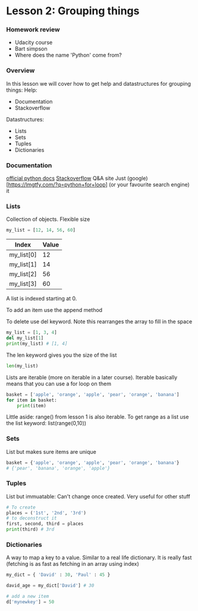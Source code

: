 # Lesson 2: Grouping things

### Homework review
- Udacity course
- Bart simpson
- Where does the name 'Python' come from?

### Overview
In this lesson we will cover how to get help and datastructures for grouping things:
Help:
- Documentation
- Stackoverflow

Datastructures:
- Lists  
- Sets  
- Tuples  
- Dictionaries

### Documentation
[official python docs](https://docs.python.org/3/tutorial/index.html)
[Stackoverflow](https://stackoverflow.com/questions/tagged/python) Q&A site
Just (google)[https://lmgtfy.com/?q=python+for+loop] (or your favourite search engine) it 

### Lists
Collection of objects. Flexible size

```python
my_list = [12, 14, 56, 60]
```

Index | Value
--- | ---
my_list[0] | 12
my_list[1] | 14
my_list[2] | 56
my_list[3] | 60

A list is indexed starting at 0.

To add an item use the append method

To delete use del keyword. Note this rearranges the array to fill in the space

```python
my_list = [1, 3, 4]
del my_list[1]
print(my_list) # [1, 4]
```

The len keyword gives you the size of the list
```python
len(my_list)
```

Lists are iterable (more on iterable in a later course). Iterable basically means that you can use a for loop on them
```python
basket = ['apple', 'orange', 'apple', 'pear', 'orange', 'banana']
for item in basket:
    print(item)
```

Little aside: range() from lesson 1 is also iterable. To get range as a list use the list keyword: list(range(0,10))

### Sets
List but makes sure items are unique

```python
basket = {'apple', 'orange', 'apple', 'pear', 'orange', 'banana'}
# {'pear', 'banana', 'orange', 'apple'}
```

### Tuples 
List but immuatable: Can't change once created. Very useful for other stuff


```python
# To create
places = ('1st', '2nd', '3rd')
# to deconstruct it
first, second, third = places
print(third) # 3rd
```


### Dictionaries
A way to map a key to a value. Similar to a real life dictionary.
It is really fast (fetching is as fast as fetching in an array using index)

```python
my_dict = { 'David' : 30, 'Paul' : 45 }

david_age = my_dict['David'] # 30

# add a new item
d['mynewkey'] = 50
```
